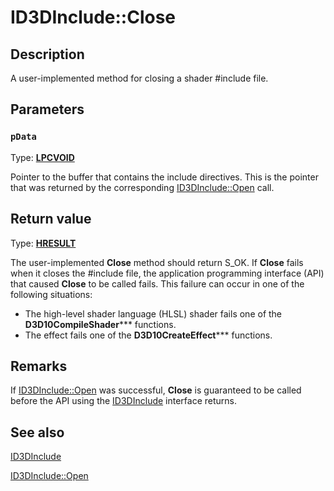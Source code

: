 # ID3DInclude::Close

## Description

A user-implemented method for closing a shader #include file.

## Parameters

### `pData`

Type: **[LPCVOID](https://learn.microsoft.com/windows/desktop/WinProg/windows-data-types)**

Pointer to the buffer that contains the include directives. This is the pointer that was returned by the corresponding [ID3DInclude::Open](https://learn.microsoft.com/windows/desktop/api/d3dcommon/nf-d3dcommon-id3dinclude-open) call.

## Return value

Type: **[HRESULT](https://learn.microsoft.com/windows/win32/com/structure-of-com-error-codes)**

The user-implemented **Close** method should return S_OK. If **Close** fails when it closes the #include file, the application programming interface (API) that caused **Close** to be called fails. This failure can occur in one of the following situations:

* The high-level shader language (HLSL) shader fails one of the **D3D10CompileShader***** functions.
* The effect fails one of the **D3D10CreateEffect***** functions.

## Remarks

If [ID3DInclude::Open](https://learn.microsoft.com/windows/desktop/api/d3dcommon/nf-d3dcommon-id3dinclude-open) was successful, **Close** is guaranteed to be called before the API using the [ID3DInclude](https://learn.microsoft.com/windows/desktop/api/d3dcommon/nn-d3dcommon-id3dinclude) interface returns.

## See also

[ID3DInclude](https://learn.microsoft.com/windows/desktop/api/d3dcommon/nn-d3dcommon-id3dinclude)

[ID3DInclude::Open](https://learn.microsoft.com/windows/desktop/api/d3dcommon/nf-d3dcommon-id3dinclude-open)